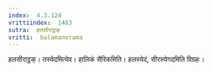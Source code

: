 ```yaml
---
index:  4.3.124
vrittiindex:  1483
sutra:  हलसीराट्ठक्
vritti:  balamanorama 
---
```


हलसीराट्ठक्। तस्येदमित्येव। हालिकं सैरिकमिति। हलस्येदं, सीरस्येगदमिति विग्रहः। 

